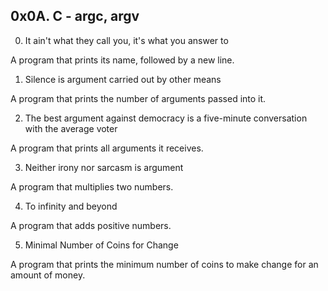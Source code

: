 ## 0x0A. C - argc, argv

0. It ain't what they call you, it's what you answer to

A program that prints its name, followed by a new line.

1. Silence is argument carried out by other means

A program that prints the number of arguments passed into it.

2. The best argument against democracy is a five-minute conversation with the average voter

A program that prints all arguments it receives.

3. Neither irony nor sarcasm is argument

A program that multiplies two numbers.

4. To infinity and beyond

A program that adds positive numbers.

5. Minimal Number of Coins for Change

A program that prints the minimum number of coins to make change for an amount of money.

